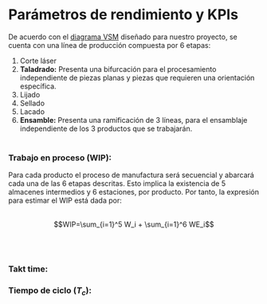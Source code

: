 # Parámetros de rendimiento  y KPIs

De acuerdo con el [diagrama VSM](https://drive.google.com/file/d/1R6CTQlbLSqZXP_ZOIvwtcjmw3XsWAsQU/view?usp=share_link) diseñado para nuestro proyecto, se cuenta con una línea de producción compuesta por 6 etapas:
1. Corte láser
2. **Taladrado:** Presenta una bifurcación para el procesamiento independiente de piezas planas y piezas que requieren una orientación específica.
3. Lijado
4. Sellado
5. Lacado
6. **Ensamble:** Presenta una ramificación de 3 líneas, para el ensamblaje independiente de los 3 productos que se trabajarán.
<br><br>

### Trabajo en proceso (WIP):
Para cada producto el proceso de manufactura será secuencial y abarcará cada una de las 6 etapas descritas. Esto implica la existencia de 5 almacenes intermedios y 6 estaciones, por producto. Por tanto, la expresión para estimar el WIP está dada por:<br><br>
<p align="center">$$WIP=\sum_{i=1}^5 W_i + \sum_{i=1}^6 WE_i$$</p>
<br><br>

### Takt time:

### Tiempo de ciclo ($T_c$):
